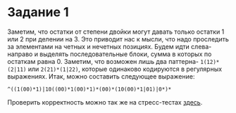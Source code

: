 # Задание 1

Заметим, что остатки от степени двойки могут давать только
остатки 1 или 2 при делении на 3. Это приводит нас к мысли, что
надо проследить за элементами на четных и нечетных позициях.
Будем идти слева-направо и выделять последовательные блоки,
сумма в которых по остаткам равна 0. Заметим, что возможен
лишь два паттерна- `1(12)*(2|11)` или `2(21)*(1|22)`, которые
одинаково кодируются в регулярных выражениях. Итак, можно составить следующее выражение:

```regexp
^((1(00)*1)|10((00)*1(00)*1)*(00)*(10(00)*1|01)|0*)*
```

Проверить корректность можно так же на стресс-тестах [здесь](/source.cpp).
